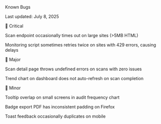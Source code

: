 Known Bugs

Last updated: July 8, 2025

🔶 Critical

Scan endpoint occasionally times out on large sites (>5MB HTML)

Monitoring script sometimes retries twice on sites with 429 errors, causing delays

🔹 Major

Scan detail page throws undefined errors on scans with zero issues

Trend chart on dashboard does not auto-refresh on scan completion

🔸 Minor

Tooltip overlap on small screens in audit frequency chart

Badge export PDF has inconsistent padding on Firefox

Toast feedback occasionally duplicates on mobile